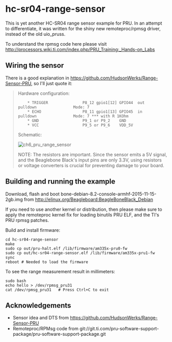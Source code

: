 # hc-sr04-range-sensor

This is yet another HC-SR04 range sensor example for PRU. In an attempt to differentiate, it was written for the shiny new remoteproc/rpmsg driver, instead of the old uio_pruss.

To understand the rpmsg code here please visit http://processors.wiki.ti.com/index.php/PRU_Training:_Hands-on_Labs

## Wiring the sensor
There is a good explanation in https://github.com/HudsonWerks/Range-Sensor-PRU, so I'll just quote it:

> Hardware configuration:
> 
>         * TRIGGER               P8_12 gpio1[12] GPIO44  out     pulldown                Mode: 7 
>         * ECHO                  P8_11 gpio1[13] GPIO45  in      pulldown                Mode: 7 *** with R 1KOhm
>         * GND                   P9_1 or P9_2    GND
>         * VCC                   P9_5 or P9_6    VDD_5V
>         
> Schematic:
>         
> ![ch6_pru_range_sensor](https://cloud.githubusercontent.com/assets/4622940/8599064/4d14cb26-262c-11e5-9c46-1961dc67bdcc.png)
> 
> NOTE: The resistors are important. Since the sensor emits a 5V signal, and the Beaglebone Black's input pins are only 3.3V, using resistors or voltage converters is crucial for preventing damage to your board.

## Building and running the example
Download, flash and boot bone-debian-8.2-console-armhf-2015-11-15-2gb.img from http://elinux.org/Beagleboard:BeagleBoneBlack_Debian

If you need to use another kernel or distribution, then please make sure to apply the remoteproc kernel fix for loading binutils PRU ELF, and the TI's PRU rpmsg patches.

Build and install firmware:

	cd hc-sr04-range-sensor
	make
	sudo cp out/pru-halt.elf /lib/firmware/am335x-pru0-fw
	sudo cp out/hc-sr04-range-sensor.elf /lib/firmware/am335x-pru1-fw
	sync
	reboot # Needed to load the firmware

To see the range measurement result in millimeters:

	sudo bash
	echo hello > /dev/rpmsg_pru31
	cat /dev/rpmsg_pru31   # Press Ctrl+C to exit

## Acknowledgements
 * Sensor idea and DTS from https://github.com/HudsonWerks/Range-Sensor-PRU
 * Remoteproc/RPMsg code from git://git.ti.com/pru-software-support-package/pru-software-support-package.git

